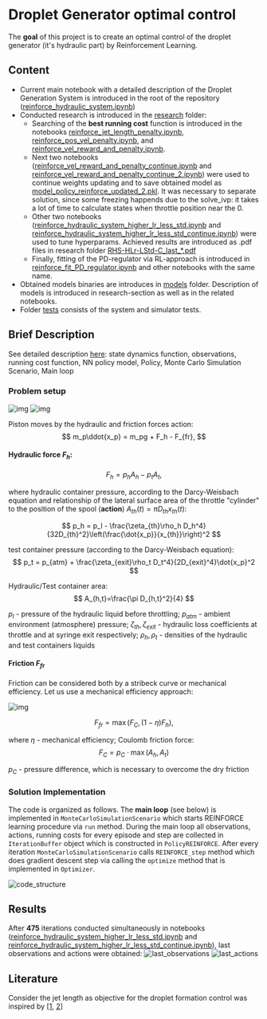 # Droplet Generator optimal control
The **goal** of this project is to create an optimal control of the droplet generator (it's hydraulic part) by Reinforcement Learning.

## Content
- Current main notebook with a detailed description of the Droplet Generation System is introduced in the root of the repository ([reinforce_hydraulic_system.ipynb](https://github.com/mvulf/drop_control/blob/main/reinforce_hydraulic_system.ipynb))
- Conducted research is introduced in the [research](https://github.com/mvulf/drop_control/tree/main/research) folder:
    - Searching of the **best running cost** function is introduced in the notebooks [reinforce_jet_length_penalty.ipynb](https://github.com/mvulf/drop_control/blob/main/research/reinforce_jet_length_penalty.ipynb), [reinforce_pos_vel_penalty.ipynb](https://github.com/mvulf/drop_control/blob/main/research/reinforce_pos_vel_penalty.ipynb), and [reinforce_vel_reward_and_penalty.ipynb](https://github.com/mvulf/drop_control/blob/main/research/reinforce_vel_reward_and_penalty.ipynb). 
    - Next two notebooks ([reinforce_vel_reward_and_penalty_continue.ipynb](https://github.com/mvulf/drop_control/blob/main/research/reinforce_vel_reward_and_penalty_continue.ipynb) and [reinforce_vel_reward_and_penalty_continue_2.ipynb](https://github.com/mvulf/drop_control/blob/main/research/reinforce_vel_reward_and_penalty_continue_2.ipynb)) were used to continue weights updating and to save obtained model as [model_policy_reinforce_updated_2.pkl](https://github.com/mvulf/drop_control/blob/main/models/model_policy_reinforce_updated_2.pkl). It was necessary to separate solution, since some freezing happends due to the solve_ivp: it takes a lot of time to calculate states when throttle position near the 0.
    - Other two notebooks ([reinforce_hydraulic_system_higher_lr_less_std.ipynb](https://github.com/mvulf/drop_control/blob/main/research/reinforce_hydraulic_system_higher_lr_less_std.ipynb) and [reinforce_hydraulic_system_higher_lr_less_std_continue.ipynb](https://github.com/mvulf/drop_control/blob/main/research/reinforce_hydraulic_system_higher_lr_less_std_continue.ipynb)) were used to tune hyperparams. Achieved results are introduced as .pdf files in research folder [RHS-HLr-LStd-C_last_*.pdf](https://github.com/mvulf/drop_control/tree/main/research)
    - Finally, fitting of the PD-regulator via RL-approach is introduced in [reinforce_fit_PD_regulator.ipynb](https://github.com/mvulf/drop_control/blob/main/research/reinforce_fit_PD_regulator.ipynb) and other notebooks with the same name.
- Obtained models binaries are introduces in [models](https://github.com/mvulf/drop_control/tree/main/models) folder. Description of models is introduced in research-section as well as in the related notebooks.
- Folder [tests](https://github.com/mvulf/drop_control/tree/main/tests) consists of the system and simulator tests.

## Brief Description
See detailed description [here](https://github.com/mvulf/drop_control/blob/main/reinforce_hydraulic_system.ipynb): state dynamics function, observations, running cost function, NN policy model, Policy, Monte Carlo Simulation Scenario, Main loop

### Problem setup

![img](./img/drop_gen.png)
![img](./img/calc_scheme.png)

Piston moves by the hydraulic and friction forces action:
$$
    m_p\ddot{x_p} = m_pg + F_h - F_{fr},
$$

#### Hydraulic force $F_h$:
$$
    F_h = p_h A_h - p_t A_t,
$$

where hydraulic container pressure, according to the Darcy-Weisbach equation and relationship of the lateral surface area of the throttle "cylinder" to the position of the spool (**action**) $A_{th}(t) = \pi D_{th} x_{th}(t)$:

$$
    p_h = p_l - \frac{\zeta_{th}\rho_h D_h^4}{32D_{th}^2}\left(\frac{\dot{x_p}}{x_{th}}\right)^2
$$

test container pressure (according to the Darcy-Weisbach equation):
$$
    p_t = p_{atm} + \frac{\zeta_{exit}\rho_t D_t^4}{2D_{exit}^4}\dot{x_p}^2
$$

Hydraulic/Test container area:
$$
    A_{h,t}=\frac{\pi D_{h,t}^2}{4}
$$

$p_l$ - pressure of the hydraulic liquid before throttling;
$p_{atm}$ - ambient environment (atmosphere) pressure;
$\zeta_{th}, \zeta_{exit}$ - hydraulic loss coefficients at throttle and at syringe exit respectively;
$\rho_h, \rho_t$ - densities of the hydraulic and test containers liquids

#### Friction $F_{fr}$
Friction can be considered both by a stribeck curve or mechanical efficiency.
Let us use a mechanical efficiency approach:

![img](img/mechanical_efficiency.png)

$$
    F_{fr} = \max{(F_C, (1-\eta)F_h)},
$$

where $\eta$ - mechanical efficiency;
Coulomb friction force:
$$
    F_C = p_C\cdot\max{(A_h, A_t)}
$$

$p_C$ - pressure difference, which is necessary to overcome the dry friction

### Solution Implementation

The code is organized as follows. The **main loop** (see below) is implemented in `MonteCarloSimulationScenario` which starts REINFORCE learning procedure via `run` method. During the main loop all observations, actions, running costs for every episode and step are collected in `IterationBuffer` object which is constructed in `PolicyREINFORCE`. After every iteration `MonteCarloSimulationScenario` calls `REINFORCE_step` method  which does gradient descent step via calling the `optimize` method that is implemented in `Optimizer`.

![code_structure](../drop_control/img/code_structure.jpg)

## Results

After **475** iterations conducted simultaneously in notebooks ([reinforce_hydraulic_system_higher_lr_less_std.ipynb](https://github.com/mvulf/drop_control/blob/main/research/reinforce_hydraulic_system_higher_lr_less_std.ipynb) and [reinforce_hydraulic_system_higher_lr_less_std_continue.ipynb](https://github.com/mvulf/drop_control/blob/main/research/reinforce_hydraulic_system_higher_lr_less_std_continue.ipynb)), last observations and actions were obtained:
![last_observations](./img/RHS-HLr-LStd-C_last_observations.png)
![last_actions](./img/RHS-HLr-LStd-C_last_actions.png)

## Literature
Consider the jet length as objective for the droplet formation control was inspired by [[1](https://doi.org/10.1007/s00348-003-0629-6), [2](https://doi.org/10.1201/9781420040470)]
